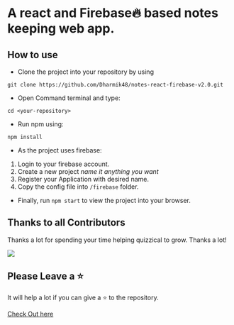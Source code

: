 # A react and Firebase🔥 based notes keeping web app.

## How to use

- Clone the project into your repository by using

```
git clone https://github.com/Dharmik48/notes-react-firebase-v2.0.git
```

- Open Command terminal and type:

`cd <your-repository>`

- Run npm using:

`npm install`

- As the project uses firebase:
1. Login to your firebase account.
2. Create a new project *name it anything you want*
3. Register your Application with desired name.
4. Copy the config file into `/firebase` folder.

- Finally, run `npm start` to view the project into your browser.

## Thanks to all Contributors

Thanks a lot for spending your time helping quizzical to grow. Thanks a lot!

<a href="https://github.com/Dharmik48/notes-react-firebase-v2.0/graphs/contributors">
  <img src="https://contrib.rocks/image?repo=Dharmik48/notes-react-firebase-v2.0" />
</a>

## Please Leave a ⭐

It will help a lot if you can give a ⭐ to the repository.

[Check Out here](https://notes-react-firebase-v1.web.app/)
